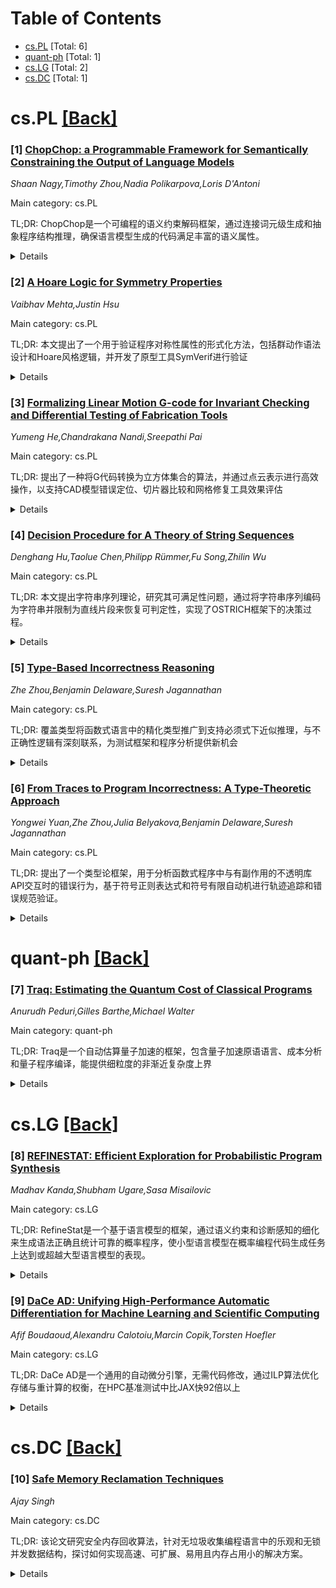 <div id=toc></div>

# Table of Contents

- [cs.PL](#cs.PL) [Total: 6]
- [quant-ph](#quant-ph) [Total: 1]
- [cs.LG](#cs.LG) [Total: 2]
- [cs.DC](#cs.DC) [Total: 1]


<div id='cs.PL'></div>

# cs.PL [[Back]](#toc)

### [1] [ChopChop: a Programmable Framework for Semantically Constraining the Output of Language Models](https://arxiv.org/abs/2509.00360)
*Shaan Nagy,Timothy Zhou,Nadia Polikarpova,Loris D'Antoni*

Main category: cs.PL

TL;DR: ChopChop是一个可编程的语义约束解码框架，通过连接词元级生成和抽象程序结构推理，确保语言模型生成的代码满足丰富的语义属性。


<details>
  <summary>Details</summary>
Motivation: 现有语言模型生成的代码无法保证正确性，经常违反类型安全、程序不变量或语义等价性。现有约束解码方法仅限于浅层语法约束或依赖脆弱的语义编码。

Method: 采用基于共归纳的形式化方法，将约束执行简化为正则共数据上的可实现性问题，连接词元级生成与抽象程序结构推理。

Result: 框架支持类型安全和程序等价性约束，将语义约束解码从小众技术转变为系统化、原则性的语言模型扩展，提高了成功率和解码效率。

Conclusion: ChopChop展示了形式化方法可以无缝集成到LM驱动的代码生成中，为语义约束解码提供了系统化的解决方案。

Abstract: Language models (LMs) can generate code, but cannot guarantee its
correctness--producing outputs that often violate type safety, program
invariants, or semantic equivalence. Constrained decoding offers a solution by
restricting generation to programs that satisfy desired properties. Yet,
existing methods are limited to shallow syntactic constraints or rely on
brittle, ad hoc encodings of semantics over token sequences.
  We present ChopChop, the first programmable framework for semantic
constrained decoding, enabling LMs to generate code that provably satisfies
rich semantic properties. ChopChop connects token-level generation with
reasoning over abstract program structures using a coinduction-based formalism
and reduces constraint enforcement to a realizability problem over regular
codata. We demonstrate ChopChop's generality through generation constrained by
type safety and program equivalence, showing how formal methods can be
seamlessly integrated into LM-driven code generation. ChopChop transforms
semantic constrained decoding from a niche technique into a systematic,
principled extension of LMs--improving success rates across models and tasks
while maintaining practical decoding latency.

</details>


### [2] [A Hoare Logic for Symmetry Properties](https://arxiv.org/abs/2509.00587)
*Vaibhav Mehta,Justin Hsu*

Main category: cs.PL

TL;DR: 本文提出了一个用于验证程序对称性属性的形式化方法，包括群动作语法设计和Hoare风格逻辑，并开发了原型工具SymVerif进行验证


<details>
  <summary>Details</summary>
Motivation: 现有形式化方法缺乏对程序对称性属性的支持，而许多自然程序正确性属性可以通过对称性来表达

Method: 设计群动作语法支持标准构造和蕴含关系，开发Hoare风格的逻辑来验证命令式程序的对称性属性，群动作替代传统的断言条件

Result: 开发了原型工具SymVerif，在一系列手工制作的基准测试中验证了对称性属性，并发现了McLachlan和Quispel(2002)描述的动力学系统模型中的错误

Conclusion: 该方法能够有效验证广泛的对称性属性，工具在实际案例中发现了现有模型中的错误，证明了方法的实用价值

Abstract: Many natural program correctness properties can be stated in terms of
  symmetries, but existing formal methods have little support for reasoning
  about such properties. We consider how to formally verify a broad class of
  symmetry properties expressed in terms of group actions. To specify these
  properties, we design a syntax for group actions, supporting standard
  constructions and a natural notion of entailment. Then, we develop a
  Hoare-style logic for verifying symmetry properties of imperative programs,
  where group actions take the place of the typical pre- and post-condition
  assertions. Finally, we develop a prototype tool $\mathsf{SymVerif}$, and use
  it to verify symmetry properties on a series of handcrafted benchmarks. Our
  tool uncovered an error in a model of a dynamical system described by
\citet{McLachlan_Quispel_2002}.

</details>


### [3] [Formalizing Linear Motion G-code for Invariant Checking and Differential Testing of Fabrication Tools](https://arxiv.org/abs/2509.00699)
*Yumeng He,Chandrakana Nandi,Sreepathi Pai*

Main category: cs.PL

TL;DR: 提出了一种将G代码转换为立方体集合的算法，并通过点云表示进行高效操作，以支持CAD模型错误定位、切片器比较和网格修复工具效果评估


<details>
  <summary>Details</summary>
Motivation: 传统编译器有成熟的程序不变量检查和差分测试技术，但3D打印制造流程缺乏类似方法。需要一种能够处理几何对象和机器代码的方法来支持该领域的可靠性验证

Method: 开发了一种将G代码程序升级为立方体集合的算法，并定义了近似点云表示来高效操作这些立方体。实现了原型工具GlitchFinder

Result: 在58个实际CAD模型上评估，结果显示GlitchFinder能有效识别小特征导致的切片问题，对比不同切片器的差异，以及发现网格修复工具在修复过程中引入的新错误

Conclusion: 该算法为3D打印制造流程提供了类似传统编译器验证的新方法，开启了错误定位、工具比较和质量评估等新的应用场景

Abstract: The computational fabrication pipeline for 3D printing is much like a
compiler - users design models in Computer Aided Design (CAD) tools that are
lowered to polygon meshes to be ultimately compiled to machine code by 3D
slicers. For traditional compilers and programming languages, techniques for
checking program invariants are well-established. Similarly, methods like
differential testing are often used to uncover bugs in compilers themselves,
which makes them more reliable. The fabrication pipeline would benefit from
similar techniques but traditional approaches do not directly apply to the
representations used in this domain. Unlike traditional programs, 3D models
exist both as geometric objects as well as machine code that ultimately runs on
the hardware. The machine code, like in traditional compiling, is affected by
many factors like the model, the slicer being used, and numerous
user-configurable parameters that control the slicing process. In this work, we
propose a new algorithm for lifting G-code (a common language used in
fabrication pipelines) by denoting a G-code program to a set of cuboids, and
then defining an approximate point cloud representation for efficiently
operating on these cuboids. Our algorithm opens up new opportunities: we show
three use cases that demonstrate how it enables error localization in CAD
models through invariant checking, quantitative comparisons between slicers,
and evaluating the efficacy of mesh repair tools. We present a prototype
implementation of our algorithm in a tool, GlitchFinder, and evaluate it on 58
real-world CAD models. Our results show that GlitchFinder is particularly
effective in identifying slicing issues due to small features, can highlight
differences in how popular slicers (Cura and PrusaSlicer) slice the same model,
and can identify cases where mesh repair tools (MeshLab and Meshmixer)
introduce new errors during repair.

</details>


### [4] [Decision Procedure for A Theory of String Sequences](https://arxiv.org/abs/2509.00948)
*Denghang Hu,Taolue Chen,Philipp Rümmer,Fu Song,Zhilin Wu*

Main category: cs.PL

TL;DR: 本文提出字符串序列理论，研究其可满足性问题，通过将字符串序列编码为字符串并限制为直线片段来恢复可判定性，实现了OSTRICH框架下的决策过程。


<details>
  <summary>Details</summary>
Motivation: 现有SMT求解器通常只支持通用序列理论，缺乏对字符串序列操作（如正则表达式匹配、字符串分割和连接）的直接支持，而这些操作在字符串处理程序中经常使用。

Method: 将每个字符串序列编码为字符串，将字符串序列操作映射为相应的字符串操作，通过自动机进行结果操作的前像计算，并将其集成到OSTRICH字符串约束求解框架中。

Result: 实现了工具ostrichseq，在真实JavaScript程序生成的基准约束、手工制作的模板和单元测试上进行了实验，验证了方法的有效性。

Conclusion: 虽然字符串序列理论在一般情况下是不可判定的，但通过限制到直线片段可以恢复可判定性，所提出的方法在实际应用中表现出良好的效能。

Abstract: The theory of sequences, supported by many SMT solvers, can model program
data types including bounded arrays and lists. Sequences are parameterized by
the element data type and provide operations such as accessing elements,
concatenation, forming sub-sequences and updating elements. Strings and
sequences are intimately related; many operations, e.g., matching a string
according to a regular expression, splitting strings, or joining strings in a
sequence, are frequently used in string-manipulating programs. Nevertheless,
these operations are typically not directly supported by existing SMT solvers,
which instead only consider the generic theory of sequences. In this paper, we
propose a theory of string sequences and study its satisfiability. We show
that, while it is undecidable in general, the decidability can be recovered by
restricting to the straight-line fragment. This is shown by encoding each
string sequence as a string, and each string sequence operation as a
corresponding string operation. We provide pre-image computation for the
resulting string operations with respect to automata, effectively casting it
into the generic OSTRICH string constraint solving framework. We implement the
new decision procedure as a tool $\ostrichseq$, and carry out experiments on
benchmark constraints generated from real-world JavaScript programs,
hand-crafted templates and unit tests. The experiments confirm the efficacy of
our approach.

</details>


### [5] [Type-Based Incorrectness Reasoning](https://arxiv.org/abs/2509.01511)
*Zhe Zhou,Benjamin Delaware,Suresh Jagannathan*

Main category: cs.PL

TL;DR: 覆盖类型将函数式语言中的精化类型推广到支持必须式下近似推理，与不正确性逻辑有深刻联系，为测试框架和程序分析提供新机会


<details>
  <summary>Details</summary>
Motivation: 传统的精化类型主要支持上近似推理，而属性测试框架需要验证测试生成器的完整性和安全性，这需要下近似推理能力。覆盖类型与不正确性逻辑之间的意外联系值得深入探索

Method: 提出将不正确性推理机制系统性地集成到表达性精化类型系统中，探索覆盖类型与不正确性逻辑的深层联系

Result: 建立了覆盖类型与不正确性逻辑的理论联系，展示了这种集成如何为函数式程序员、程序验证器和分析工具提供新的能力

Conclusion: 覆盖类型与不正确性逻辑的整合为程序验证和分析开辟了新途径，特别是在属性测试和程序正确性验证方面具有重要应用价值

Abstract: A coverage type generalizes refinement types found in many functional
languages with support for must-style underapproximate reasoning.
Property-based testing frameworks are one particularly useful domain where such
capabilities are useful as they allow us to verify the completeness, as well as
safety, of test generators. There is a surprising connection between the kind
of underapproximate reasoning coverage types offer and the style of reasoning
enabled by recently proposed Incorrectness Logic frameworks. In our
presentation, we propose to explore this connection more deeply, identifying
mechanisms that more systematically integrate incorrectness reasoning within an
expressive refinement type system and the opportunities that such integration
offers to functional programmers, program verifiers, and program analyzers and
related tools.

</details>


### [6] [From Traces to Program Incorrectness: A Type-Theoretic Approach](https://arxiv.org/abs/2509.02428)
*Yongwei Yuan,Zhe Zhou,Julia Belyakova,Benjamin Delaware,Suresh Jagannathan*

Main category: cs.PL

TL;DR: 提出了一个类型论框架，用于分析函数式程序中与有副作用的不透明库API交互时的错误行为，基于符号正则表达式和符号有限自动机进行轨迹追踪和错误规范验证。


<details>
  <summary>Details</summary>
Motivation: 现有方法缺乏对函数式程序中与不透明库API交互时错误行为的系统性分析框架，需要一种能够跨函数边界形式化指定错误抽象数据类型行为的方法。

Method: 使用符号正则表达式(SREs)表示API调用轨迹，开发新型类型推断算法，基于符号有限自动机(SFAs)进行组合式轨迹推理，在指定错误属性下进行模运算。

Result: 算法成功时，推断的类型证明ADT实现能够表现出指定错误行为的某个子集，实现了基于轨迹的错误规范的下近似推理。

Conclusion: 这是首个针对基于轨迹的错误规范进行系统性下近似推理的方法，为轨迹引导的组合式分析开辟了新途径。

Abstract: We present a type-theoretic framework for reasoning about incorrectness in
functional programs that interact with effectful, opaque library APIs. Our
approach centers on traces -- temporally-ordered sequences of library API
invocations -- which naturally characterize both the preconditions of
individual APIs and their composite behavior. We represent these traces using
symbolic regular expressions (SREs), enabling formal specification of incorrect
abstract data type (ADT) behaviors across function boundaries. The core
contribution is a novel type inference algorithm that operates modulo specified
incorrectness properties and leverages the symbolic finite automata (SFAs)
representations of regexes for compositional reasoning of traces. When the
algorithm succeeds, the inferred types witness that an ADT implementation can
exhibit some subset of the specified incorrect behaviors. This represents the
first systematic approach to underapproximate reasoning against trace-based
incorrectness specifications, enabling a new form of trace-guided compositional
analysis.

</details>


<div id='quant-ph'></div>

# quant-ph [[Back]](#toc)

### [7] [Traq: Estimating the Quantum Cost of Classical Programs](https://arxiv.org/abs/2509.01508)
*Anurudh Peduri,Gilles Barthe,Michael Walter*

Main category: quant-ph

TL;DR: Traq是一个自动估算量子加速的框架，包含量子加速原语语言、成本分析和量子程序编译，能提供细粒度的非渐近复杂度上界


<details>
  <summary>Details</summary>
Motivation: 当前量子加速预测需要冗长的手动分析和数值模拟，且每次只能针对一个特定应用，缺乏自动化且可证明保证的方法

Method: 开发了包含量子加速原语的高级语言，设计成本分析算法来上界量子程序复杂度（包含非渐近信息和输入敏感性），并提供编译到低级量子程序的能力

Result: 提出了概念验证实现，并通过AND-OR树的案例研究验证了方法的有效性

Conclusion: Traq提供了首个具有可证明保证的全自动量子加速估算方法，能够细粒度地分析量子程序复杂度

Abstract: Predicting practical speedups offered by future quantum computers has become
a major focus of the quantum computing community. Typically, these predictions
are supported by lengthy manual analyses and numerical simulations and are
carried out for one specific application at a time. In this paper, we present
Traq, a principled approach towards estimating the quantum speedup of classical
programs fully automatically and with provable guarantees. It consists of a
classical language that includes high-level primitives amenable to quantum
speedups, a cost analysis, and a compilation to low-level quantum programs. Our
cost analysis upper bounds the complexity of the resulting quantum program in a
fine-grained way: it captures non-asymptotic information and is sensitive to
the input of the program (rather than providing worst-case costs). We also
provide a proof-of-concept implementation and a case study inspired by AND-OR
trees.

</details>


<div id='cs.LG'></div>

# cs.LG [[Back]](#toc)

### [8] [REFINESTAT: Efficient Exploration for Probabilistic Program Synthesis](https://arxiv.org/abs/2509.01082)
*Madhav Kanda,Shubham Ugare,Sasa Misailovic*

Main category: cs.LG

TL;DR: RefineStat是一个基于语言模型的框架，通过语义约束和诊断感知的细化来生成语法正确且统计可靠的概率程序，使小型语言模型在概率编程代码生成任务上达到或超越大型语言模型的表现。


<details>
  <summary>Details</summary>
Motivation: 概率编程中的统计模型发现需要在大搜索空间和严格领域约束下进行，小型语言模型生成的概率程序经常存在语法和语义错误（如错误的推理结构）。受概率程序员领域专业知识和调试策略的启发。

Method: 引入RefineStat框架：1）强制执行语义约束确保合成程序包含有效分布和良好参数；2）当可靠性检查失败时，应用诊断感知细化，重新采样先验或似然组件。

Result: 在多个概率编程代码生成任务上评估，使用小型语言模型时，RefineStat生成的程序既语法正确又统计可靠，经常匹配或超越闭源大型语言模型（如OpenAI o3）的表现。

Conclusion: RefineStat通过结合语义约束和诊断感知细化，有效解决了小型语言模型在概率编程中的错误问题，显著提升了生成程序的质量和可靠性。

Abstract: Probabilistic programming offers a powerful framework for modeling
uncertainty, yet statistical model discovery in this domain entails navigating
an immense search space under strict domain-specific constraints. When small
language models are tasked with generating probabilistic programs, they
frequently produce outputs that suffer from both syntactic and semantic errors,
such as flawed inference constructs. Motivated by probabilistic programmers'
domain expertise and debugging strategies, we introduce RefineStat, a language
model--driven framework that enforces semantic constraints ensuring synthesized
programs contain valid distributions and well-formed parameters, and then
applies diagnostic-aware refinement by resampling prior or likelihood
components whenever reliability checks fail. We evaluate RefineStat on multiple
probabilistic-programming code-generation tasks using smaller language models
(SLMs) and find that it produces programs that are both syntactically sound and
statistically reliable, often matching or surpassing those from closed-source
large language models (e.g., OpenAI o3).

</details>


### [9] [DaCe AD: Unifying High-Performance Automatic Differentiation for Machine Learning and Scientific Computing](https://arxiv.org/abs/2509.02197)
*Afif Boudaoud,Alexandru Calotoiu,Marcin Copik,Torsten Hoefler*

Main category: cs.LG

TL;DR: DaCe AD是一个通用的自动微分引擎，无需代码修改，通过ILP算法优化存储与重计算的权衡，在HPC基准测试中比JAX快92倍以上


<details>
  <summary>Details</summary>
Motivation: 现有AD框架存在编程语言支持有限、需要代码修改、科学计算性能不足、存储策略简单等限制，迫使领域科学家手动计算大型问题的梯度

Method: 使用基于整数线性规划(ILP)的新算法，在给定内存约束下优化存储与重计算的权衡，实现最大性能

Result: 在NPBench HPC基准测试套件上，平均比最先进的JAX框架快92倍以上，且无需任何代码修改

Conclusion: DaCe AD提供了一个通用高效的自动微分解决方案，解决了现有AD框架的主要限制，特别适用于科学计算和机器学习集成应用

Abstract: Automatic differentiation (AD) is a set of techniques that systematically
applies the chain rule to compute the gradients of functions without requiring
human intervention. Although the fundamentals of this technology were
established decades ago, it is experiencing a renaissance as it plays a key
role in efficiently computing gradients for backpropagation in machine learning
algorithms. AD is also crucial for many applications in scientific computing
domains, particularly emerging techniques that integrate machine learning
models within scientific simulations and schemes. Existing AD frameworks have
four main limitations: limited support of programming languages, requiring code
modifications for AD compatibility, limited performance on scientific computing
codes, and a naive store-all solution for forward-pass data required for
gradient calculations. These limitations force domain scientists to manually
compute the gradients for large problems. This work presents DaCe AD, a
general, efficient automatic differentiation engine that requires no code
modifications. DaCe AD uses a novel ILP-based algorithm to optimize the
trade-off between storing and recomputing to achieve maximum performance within
a given memory constraint. We showcase the generality of our method by applying
it to NPBench, a suite of HPC benchmarks with diverse scientific computing
patterns, where we outperform JAX, a Python framework with state-of-the-art
general AD capabilities, by more than 92 times on average without requiring any
code changes.

</details>


<div id='cs.DC'></div>

# cs.DC [[Back]](#toc)

### [10] [Safe Memory Reclamation Techniques](https://arxiv.org/abs/2509.02457)
*Ajay Singh*

Main category: cs.DC

TL;DR: 该论文研究安全内存回收算法，针对无垃圾收集编程语言中的乐观和无锁并发数据结构，探讨如何实现高速、可扩展、易用且内存占用小的解决方案。


<details>
  <summary>Details</summary>
Motivation: 在非垃圾收集编程语言中，安全内存回收对于乐观和无锁并发数据结构的内存安全至关重要。设计理想的安全内存回收算法面临多个挑战，包括实现高速和可扩展性、程序员易用性、广泛数据结构的适用性、管理延迟释放内存导致的大内存占用，以及避免数据结构操作的不对称开销。

Method: 通过融合硬件-软件栈各层的思路和工具，研究多种安全内存回收算法设计方法。这些解决方案跨越传统边界，利用不同层级暴露的特性。

Result: 论文提出了跨层级的安全内存回收解决方案，但具体结果需要阅读完整论文才能了解。

Conclusion: 安全内存回收算法的设计需要综合考虑性能、易用性和内存效率，通过硬件-软件栈的协同设计可以实现更好的解决方案。

Abstract: Safe memory reclamation is crucial to memory safety for optimistic and
lock-free concurrent data structures in non garbage collected programming
languages. However, several challenges arise in designing an ideal safe memory
reclamation algorithm, including achieving high speed and scalability, easy of
use for programmers, applicability to wide class of data structures, managing
the large memory footprint caused by delayed freeing of memory for safety and
performance, and avoiding asymmetric overhead on data structure operations.
Several approaches to designing safe memory reclamation algorithms are studied
by blending ideas and tools from across the hardware-software stack. These
solutions cross traditional boundaries and exploit features exposed at
different layers.

</details>
